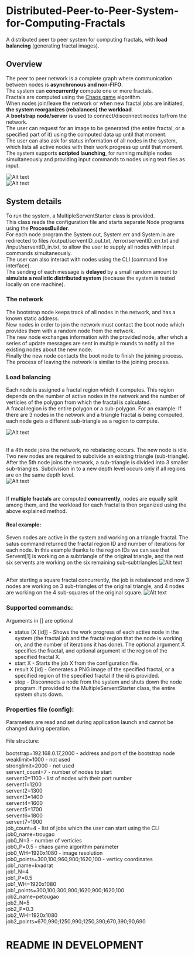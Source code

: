# Distributed-Peer-to-Peer-System-for-Computing-Fractals
A distributed peer to peer system for computing fractals, with <b>load balancing</b> (generating fractal images). 

## Overview
The peer to peer network is a complete graph where communication between nodes is <b>asynchronous and non-FIFO</b>.<br>
The system can <b>concurrently</b> compute one or more fractals. <br>
Fractals are computed using the [Chaos game](https://en.wikipedia.org/wiki/Chaos_game) algorithm. <br>
When nodes join/leave the network or when new fractal jobs are initiated, <b>the system reorganizes (rebalances) the workload</b>. <br>
A <b>bootstrap node/server</b> is used to connect/disconnect nodes to/from the network. <br>
The user can request for an image to be generated (the entire fractal, or a specified part of it) using the computed data up until that moment. <br>
The user can also ask for status information of all nodes in the system, which lists all active nodes with their work progress up until that moment. <br>
The system supports <b>scripted launching</b>, for running multiple nodes simultaneously and providing input commands to nodes using text files as input. <br>

![Alt text](slika6.png?raw=true "")<br>
![Alt text](slika3.png?raw=true "")<br>

## System details
To run the system, a MultipleServentStarter class is provided.<br> This class reads the configuration file and starts separate Node programs using the <b>ProcessBuilder</b>.<br>
For each node program the System.out, System.err and System.in are redirected to files /output/serventID_out.txt, /error/serventID_err.txt and /input/serventID_in.txt, to allow the user to supply all nodes with input commands simultaneously.<br>
The user can also interact with nodes using the CLI (command line interface).<br>
The sending of each message is <b>delayed</b> by a small random amount to <b>simulate a realistic distributed system</b> (because the system is tested locally on one machine).<br>

### The network
The bootstrap node keeps track of all nodes in the network, and has a known static address. <br>
New nodes in order to join the network must contact the boot node which provides them with a random node from the network. <br>
The new node exchanges information with the provided node, after whch a series of update messages are sent in multiple rounds to notify all the existing nodes about the new node. <br>
Finally the new node contacts the boot node to finish the joining process. <br>
The process of leaving the network is similar to the joining process. <br>

### Load balancing

Each node is assigned a fractal region which it computes. This region depends on the number of active nodes in the network and the number of verticies of the polygon from which the fractal is calculated.<br>
A fracal region is the entire polygon or a sub-polygon. For an example:
If there are 3 nodes in the network and a triangle fractal is being computed, each node gets a different sub-triangle as a region to compute. <br>

![Alt text](images/frac1.png?raw=true "")<br><br>

If a 4th node joins the network, no rebalacing occurs. The new node is idle. Two new nodes are required to subdivide an existing triangle (sub-triangle). <br>
After the 5th node joins the network, a sub-triangle is divided into 3 smaller sub-triangles. Subdivision in to a new depth level occurs only if all regions are on the same depth level.<br>
![Alt text](images/frac2.png?raw=true "")<br><br>

If <b>multiple fractals</b> are computed <b>concurrently</b>, nodes are equally split among them, and the workload for each fractal is then organized using the above explained method. 

#### Real example:
Seven nodes are active in the system and working on a triangle fractal.
The satus command returned the fractal region ID and number of iterations for each node.
In this example thanks to the region IDs we can see that Servent\[1\] is working on a subtriangle of the original triangle, and the rest six servents are working on the six remaining sub-subtriangles
![Alt text](images/dedeasd.png?raw=true "")<br><br>

After starting a square fractal concurrently, the job is rebalanced and now 3 nodes are working on 3 sub-triangles of the original triangle, and 4 nodes are working on the 4 sub-squares of the original square.
![Alt text](images/dedeasd1.png?raw=true "")<br>

### Supported commands:
Arguments in \[\] are optional
* status \[X \[id\]\] - Shows the work progress of each active node in the system (the fractal job and the fractal region that the node is working on, and the number of iterations it has done). The optional argument X specifies the fractal, and optional argument id the region of the specified fractal X.
* start X - Starts the job X from the configuration file.
* result X \[id\] - Generates a PNG image of the specified fractal, or a specified region of the specified fractal if the id is provided.
* stop - Disconnects a node from the system and shuts down the node program. If provided to the MultipleServentStarter class, the entire system shuts down.

### Properties file (config):
Parameters are read and set during application launch and cannot be changed during operation.<br><br>
File structure:<br><br>
bootstrap=192.168.0.17,2000 - address and port of the bootstrap node<br>
weaklimit=1000 - not used<br>
stronglimit=2000 - not used<br>
servent_count=7 - number of nodes to start<br>
servent0=1100 - list of nodes with their port number<br>
servent1=1200<br>
servent2=1300<br>
servent3=1400<br>
servent4=1600<br>
servent5=1700<br>
servent6=1800<br>
servent7=1900<br>
job_count=4 - list of jobs which the user can start using the CLI<br>
job0_name=trougao<br>
job0_N=3 - number of verticies<br>
job0_P=0.5 - chaos game algorithm parameter<br>
job0_WH=1920x1080 - image resolution<br>
job0_points=300,100;960,900;1620,100 - verticy coordinates<br>
job1_name=kvadrat<br>
job1_N=4<br>
job1_P=0.5<br>
job1_WH=1920x1080<br>
job1_points=300,100;300,900;1620,900;1620,100<br>
job2_name=petougao<br>
job2_N=5<br>
job2_P=0.3<br>
job2_WH=1920x1080<br>
job2_points=670,990;1250,990;1250,390;670,390;90,690<br>

# README IN DEVELOPMENT
